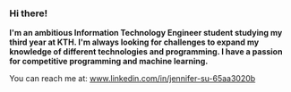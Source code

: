 ### Hi there! 

**I'm an ambitious Information Technology Engineer student studying my third year at KTH. I'm always looking for challenges to expand my knowledge of different technologies and programming. I have a passion for competitive programming and machine learning.**

You can reach me at: www.linkedin.com/in/jennifer-su-65aa3020b

